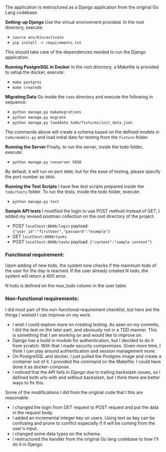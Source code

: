 The application is restructured as a Django application from the original Go Lang codebase.

 **Setting-up Django**
Use the virtual environment provided. In the root directory, execute:
-  `source env/bin/activate`
-  `pip install -r requirements.txt`

This should take care of the dependencies needed to run the Django application.

**Running PostgreSQL in Docker**
In the root directory, a Makefile is provided to setup the docker, execute:
-  `make postgres`
-  `make createdb`
  
**Migrating Data**
Go inside the `todo` directory and execute the following in sequence:
-  `python manage.py makemigrations`
-  `python manage.py migrate`
-  `python manage.py loaddata todo/fixtures/init_data.json`

The commands above will create a schema based on the defined models in `todo/models.py` and load initial data for testing from the `fixture` folder.

**Running the Server**
Finally, to run the server, inside the todo folder, execute:
-  `python manage.py runserver 5050`

By default, it will run on port `8000`, but for the ease of testing, please specify the port number as `5050`.

**Running the Test Scripts**
I have few test scripts prepared inside the `todo/tests` folder. To run the tests, inside the todo folder, execute:
-  `python manage.py test`

**Sample API tests**
I modified the login to use POST method instead of GET, I added my revised postman collection on the root directory of the project.
-  POST `localhost:8000/login` payload: `{"user_id":"firstUser","password":"example"}`
-  GET `localhost:8000/tasks`
-  POST `localhost:8000/tasks` payload: `{"content":"sample content"}`


### Functional requirement:

Upon adding of new todo, the system now checks if the maximum todo of the user for the day is reached. If the user already created N todo, the system will return a 400 error.

N todo is defined on the max_todo column in the user table.
  

### Non-functional requirements:

I did most part of the non-functional requirement checklist, but here are the things I wished I can improve on my work:

 - I wish I could explore more on creating testing. As seen on my commits, I did the test on the later part, and obviously not in a TDD manner. This is something that I am working on and would like to improve on.
 - Django has a build in module for authentication, but I decided to do it from scratch. With that I made security compromises. Given more time, I think I can play around authentication and session management more.
 - On PostgreSQL and docker, I just pulled the Postgres image and create a container out of it. I provided the command on the Makefile. I could have done it as docker-compose.
 - I noticed that the API fails in Django due to trailing backslash issues, so I defined both urls with and without backslash, but I think there are better ways to fix this.

Some of the modifications I did from the original code that I this are reasonable:
 
 - I changed the login from GET request to POST request and put the data in the request body.
 - I added an incremental integer key on users. Using text as key can be confusing and prone to conflict especially if it will be coming from the user's input.
 - I changed some data types on the schema.
 - I restructured the handler from the original Go lang codebase to how I'll do it in Django.